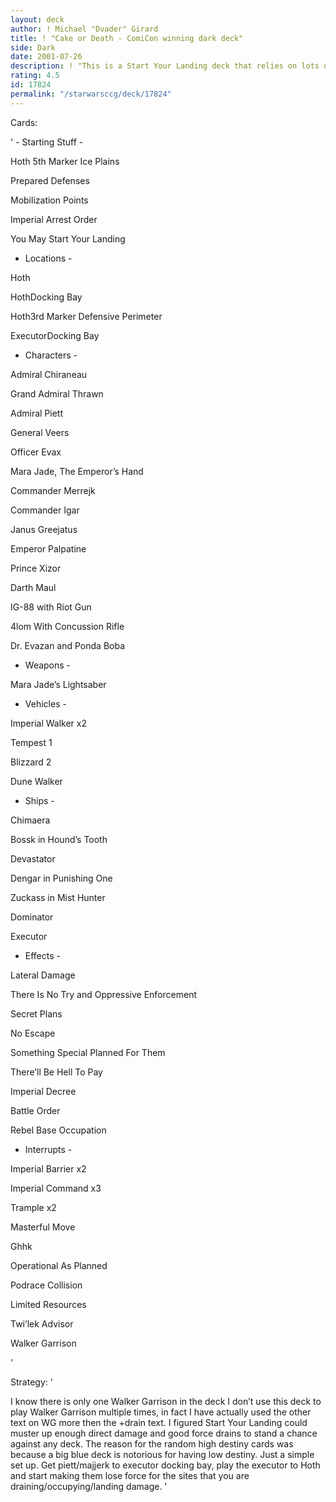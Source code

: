 ```yaml
---
layout: deck
author: ! Michael "Dvader" Girard
title: ! "Cake or Death - ComiCon winning dark deck"
side: Dark
date: 2001-07-26
description: ! "This is a Start Your Landing deck that relies on lots of direct damage and a few good drains on Hoth."
rating: 4.5
id: 17824
permalink: "/starwarsccg/deck/17824"
---
```

Cards: 

' - Starting Stuff - 

Hoth 5th Marker Ice Plains

Prepared Defenses

Mobilization Points

Imperial Arrest Order

You May Start Your Landing


 - Locations - 

Hoth

HothDocking Bay

Hoth3rd Marker Defensive Perimeter

ExecutorDocking Bay


 - Characters - 

Admiral Chiraneau

Grand Admiral Thrawn

Admiral Piett

General Veers

Officer Evax

Mara Jade, The Emperor’s Hand

Commander Merrejk

Commander Igar

Janus Greejatus

Emperor Palpatine

Prince Xizor

Darth Maul

IG-88 with Riot Gun

4lom With Concussion Rifle

Dr. Evazan and Ponda Boba


 - Weapons -

Mara Jade’s Lightsaber


 - Vehicles - 

Imperial Walker x2

Tempest 1

Blizzard 2

Dune Walker


 - Ships - 

Chimaera

Bossk in Hound’s Tooth

Devastator

Dengar in Punishing One

Zuckass in Mist Hunter

Dominator

Executor


 - Effects - 

Lateral Damage

There Is No Try and Oppressive Enforcement

Secret Plans

No Escape

Something Special Planned For Them

There’ll Be Hell To Pay

Imperial Decree

Battle Order

Rebel Base Occupation


 - Interrupts - 

Imperial Barrier x2

Imperial Command x3

Trample x2

Masterful Move

Ghhk

Operational As Planned

Podrace Collision

Limited Resources

Twi’lek Advisor

Walker Garrison

'

Strategy: '

I know there is only one Walker Garrison in the deck  I don’t use this deck to play Walker Garrison multiple times, in fact I have actually used the other text on WG more then the +drain text.  I figured Start Your Landing could muster up enough direct damage and good force drains to stand a chance against any deck.  The reason for the random high destiny cards was because a big blue deck is notorious for having low destiny.  Just a simple set up.  Get piett/majjerk to executor docking bay, play the executor to Hoth and start making them lose force for the sites that you are draining/occupying/landing damage. '
